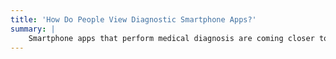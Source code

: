 ```yaml
---
title: 'How Do People View Diagnostic Smartphone Apps?'
summary: |
    Smartphone apps that perform medical diagnosis are coming closer to reality each and every month. In research, we are fortunate enough to work with clinicians and study participants who are often excited by the prospect of having a convenient way to check their health, but what happens when these apps actually become publicly available? Will these apps actually cause people to change their course of action when it comes to receiving treatment? We are investigating questions like these through a combination of qualitative interviews and quantitative surveys with hypothetical scenarios.
---
```

